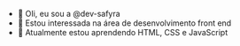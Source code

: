 - 👋 OIi, eu sou a @dev-safyra
- 👀 Estou interessada na área de desenvolvimento front end
- 🌱 Atualmente estou aprendendo HTML, CSS e JavaScript

<!---
dev-safyra/dev-safyra is a ✨ special ✨ repository because its `README.md` (this file) appears on your GitHub profile.
You can click the Preview link to take a look at your changes.
--->
